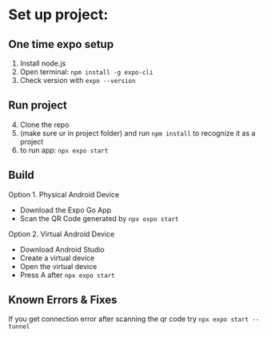 # Set up project:

## One time expo setup
1. Install node.js
2. Open terminal: ```npm install -g expo-cli```
3. Check version with ```expo --version```

## Run project
4. Clone the repo
5. (make sure ur in project folder) and run ```npm install``` to recognize it as a project
6. to run app: ```npx expo start```

## Build
Option 1. Physical Android Device
- Download the Expo Go App
- Scan the QR Code generated by ```npx expo start```

Option 2. Virtual Android Device
- Download Android Studio
- Create a virtual device
- Open the virtual device
- Press A after ```npx expo start```

## Known Errors & Fixes
If you get connection error after scanning the qr code try ```npx expo start --tunnel```

